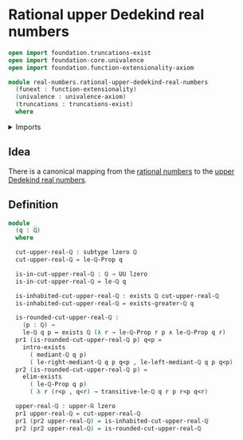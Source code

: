 # Rational upper Dedekind real numbers

```agda
open import foundation.truncations-exist
open import foundation-core.univalence
open import foundation.function-extensionality-axiom

module real-numbers.rational-upper-dedekind-real-numbers
  (funext : function-extensionality)
  (univalence : univalence-axiom)
  (truncations : truncations-exist)
  where
```

<details><summary>Imports</summary>

```agda
open import elementary-number-theory.rational-numbers funext univalence truncations
open import elementary-number-theory.strict-inequality-rational-numbers funext univalence truncations

open import foundation.conjunction funext univalence truncations
open import foundation.dependent-pair-types
open import foundation.existential-quantification funext univalence truncations
open import foundation.logical-equivalences funext
open import foundation.subtypes funext univalence truncations
open import foundation.universe-levels

open import real-numbers.upper-dedekind-real-numbers funext univalence truncations
```

</details>

## Idea

There is a canonical mapping from the
[rational numbers](elementary-number-theory.rational-numbers.md) to the
[upper Dedekind real numbers](real-numbers.upper-dedekind-real-numbers.md).

## Definition

```agda
module _
  (q : ℚ)
  where

  cut-upper-real-ℚ : subtype lzero ℚ
  cut-upper-real-ℚ = le-ℚ-Prop q

  is-in-cut-upper-real-ℚ : ℚ → UU lzero
  is-in-cut-upper-real-ℚ = le-ℚ q

  is-inhabited-cut-upper-real-ℚ : exists ℚ cut-upper-real-ℚ
  is-inhabited-cut-upper-real-ℚ = exists-greater-ℚ q

  is-rounded-cut-upper-real-ℚ :
    (p : ℚ) →
    le-ℚ q p ↔ exists ℚ (λ r → le-ℚ-Prop r p ∧ le-ℚ-Prop q r)
  pr1 (is-rounded-cut-upper-real-ℚ p) q<p =
    intro-exists
      ( mediant-ℚ q p)
      ( le-right-mediant-ℚ q p q<p , le-left-mediant-ℚ q p q<p)
  pr2 (is-rounded-cut-upper-real-ℚ p) =
    elim-exists
      ( le-ℚ-Prop q p)
      ( λ r (r<p , q<r) → transitive-le-ℚ q r p r<p q<r)

  upper-real-ℚ : upper-ℝ lzero
  pr1 upper-real-ℚ = cut-upper-real-ℚ
  pr1 (pr2 upper-real-ℚ) = is-inhabited-cut-upper-real-ℚ
  pr2 (pr2 upper-real-ℚ) = is-rounded-cut-upper-real-ℚ
```
